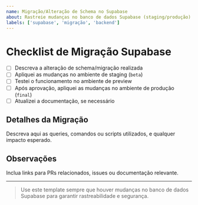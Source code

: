 ```yaml
---
name: Migração/Alteração de Schema no Supabase
about: Rastreie mudanças no banco de dados Supabase (staging/produção)
labels: ['supabase', 'migração', 'backend']
---
```


# Checklist de Migração Supabase

- [ ] Descreva a alteração de schema/migração realizada
- [ ] Apliquei as mudanças no ambiente de staging (`beta`)
- [ ] Testei o funcionamento no ambiente de preview
- [ ] Após aprovação, apliquei as mudanças no ambiente de produção (`final`)
- [ ] Atualizei a documentação, se necessário

## Detalhes da Migração

Descreva aqui as queries, comandos ou scripts utilizados, e qualquer impacto esperado.

## Observações
Inclua links para PRs relacionados, issues ou documentação relevante.

---
> Use este template sempre que houver mudanças no banco de dados Supabase para garantir rastreabilidade e segurança.
